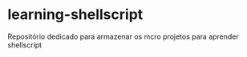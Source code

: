 # learning-shellscript
Repositório dedicado para armazenar os mcro projetos para aprender shellscript
